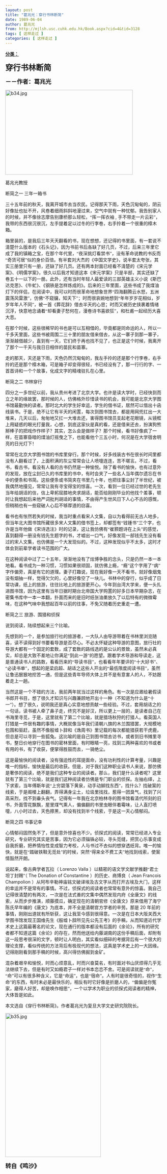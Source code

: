 ```yaml
---
layout: post
title: "葛兆光：穿行书林断简"
date: 1989-06-04
author: 葛兆光
from: http://mjlsh.usc.cuhk.edu.hk/Book.aspx?cid=4&tid=3128
tags: [ 这样走过 ]
categories: [ 这样走过 ]
---
```


<div style="margin: 15px 10px 10px 0px;">
 <div>
  <span id="ctl00_ContentPlaceHolder1_chapter1_SubjectLabel" style="font-weight:bold;text-decoration:underline;">
   分类：
  </span>
 </div>
 <!--[if gte mso 9]><xml>
 <o:OfficeDocumentSettings>
  <o:AllowPNG/>
 </o:OfficeDocumentSettings>
</xml><![endif]-->
 <!--[if gte mso 9]><xml>
 <w:WordDocument>
  <w:View>Normal</w:View>
  <w:Zoom>0</w:Zoom>
  <w:TrackMoves/>
  <w:TrackFormatting/>
  <w:PunctuationKerning/>
  <w:ValidateAgainstSchemas/>
  <w:SaveIfXMLInvalid>false</w:SaveIfXMLInvalid>
  <w:IgnoreMixedContent>false</w:IgnoreMixedContent>
  <w:AlwaysShowPlaceholderText>false</w:AlwaysShowPlaceholderText>
  <w:DoNotPromoteQF/>
  <w:LidThemeOther>EN-US</w:LidThemeOther>
  <w:LidThemeAsian>JA</w:LidThemeAsian>
  <w:LidThemeComplexScript>X-NONE</w:LidThemeComplexScript>
  <w:Compatibility>
   <w:BreakWrappedTables/>
   <w:SnapToGridInCell/>
   <w:WrapTextWithPunct/>
   <w:UseAsianBreakRules/>
   <w:DontGrowAutofit/>
   <w:SplitPgBreakAndParaMark/>
   <w:EnableOpenTypeKerning/>
   <w:DontFlipMirrorIndents/>
   <w:OverrideTableStyleHps/>
   <w:UseFELayout/>
  </w:Compatibility>
  <m:mathPr>
   <m:mathFont m:val="Cambria Math"/>
   <m:brkBin m:val="before"/>
   <m:brkBinSub m:val="&#45;-"/>
   <m:smallFrac m:val="off"/>
   <m:dispDef/>
   <m:lMargin m:val="0"/>
   <m:rMargin m:val="0"/>
   <m:defJc m:val="centerGroup"/>
   <m:wrapIndent m:val="1440"/>
   <m:intLim m:val="subSup"/>
   <m:naryLim m:val="undOvr"/>
  </m:mathPr></w:WordDocument>
</xml><![endif]-->
 <!--[if gte mso 9]><xml>
 <w:LatentStyles DefLockedState="false" DefUnhideWhenUsed="true"
  DefSemiHidden="true" DefQFormat="false" DefPriority="99"
  LatentStyleCount="276">
  <w:LsdException Locked="false" Priority="0" SemiHidden="false"
   UnhideWhenUsed="false" QFormat="true" Name="Normal"/>
  <w:LsdException Locked="false" Priority="9" SemiHidden="false"
   UnhideWhenUsed="false" QFormat="true" Name="heading 1"/>
  <w:LsdException Locked="false" Priority="9" QFormat="true" Name="heading 2"/>
  <w:LsdException Locked="false" Priority="9" QFormat="true" Name="heading 3"/>
  <w:LsdException Locked="false" Priority="9" QFormat="true" Name="heading 4"/>
  <w:LsdException Locked="false" Priority="9" QFormat="true" Name="heading 5"/>
  <w:LsdException Locked="false" Priority="9" QFormat="true" Name="heading 6"/>
  <w:LsdException Locked="false" Priority="9" QFormat="true" Name="heading 7"/>
  <w:LsdException Locked="false" Priority="9" QFormat="true" Name="heading 8"/>
  <w:LsdException Locked="false" Priority="9" QFormat="true" Name="heading 9"/>
  <w:LsdException Locked="false" Priority="39" Name="toc 1"/>
  <w:LsdException Locked="false" Priority="39" Name="toc 2"/>
  <w:LsdException Locked="false" Priority="39" Name="toc 3"/>
  <w:LsdException Locked="false" Priority="39" Name="toc 4"/>
  <w:LsdException Locked="false" Priority="39" Name="toc 5"/>
  <w:LsdException Locked="false" Priority="39" Name="toc 6"/>
  <w:LsdException Locked="false" Priority="39" Name="toc 7"/>
  <w:LsdException Locked="false" Priority="39" Name="toc 8"/>
  <w:LsdException Locked="false" Priority="39" Name="toc 9"/>
  <w:LsdException Locked="false" Priority="35" QFormat="true" Name="caption"/>
  <w:LsdException Locked="false" Priority="10" SemiHidden="false"
   UnhideWhenUsed="false" QFormat="true" Name="Title"/>
  <w:LsdException Locked="false" Priority="0" Name="Default Paragraph Font"/>
  <w:LsdException Locked="false" Priority="11" SemiHidden="false"
   UnhideWhenUsed="false" QFormat="true" Name="Subtitle"/>
  <w:LsdException Locked="false" Priority="22" SemiHidden="false"
   UnhideWhenUsed="false" QFormat="true" Name="Strong"/>
  <w:LsdException Locked="false" Priority="20" SemiHidden="false"
   UnhideWhenUsed="false" QFormat="true" Name="Emphasis"/>
  <w:LsdException Locked="false" Priority="59" SemiHidden="false"
   UnhideWhenUsed="false" Name="Table Grid"/>
  <w:LsdException Locked="false" UnhideWhenUsed="false" Name="Placeholder Text"/>
  <w:LsdException Locked="false" Priority="1" SemiHidden="false"
   UnhideWhenUsed="false" QFormat="true" Name="No Spacing"/>
  <w:LsdException Locked="false" Priority="60" SemiHidden="false"
   UnhideWhenUsed="false" Name="Light Shading"/>
  <w:LsdException Locked="false" Priority="61" SemiHidden="false"
   UnhideWhenUsed="false" Name="Light List"/>
  <w:LsdException Locked="false" Priority="62" SemiHidden="false"
   UnhideWhenUsed="false" Name="Light Grid"/>
  <w:LsdException Locked="false" Priority="63" SemiHidden="false"
   UnhideWhenUsed="false" Name="Medium Shading 1"/>
  <w:LsdException Locked="false" Priority="64" SemiHidden="false"
   UnhideWhenUsed="false" Name="Medium Shading 2"/>
  <w:LsdException Locked="false" Priority="65" SemiHidden="false"
   UnhideWhenUsed="false" Name="Medium List 1"/>
  <w:LsdException Locked="false" Priority="66" SemiHidden="false"
   UnhideWhenUsed="false" Name="Medium List 2"/>
  <w:LsdException Locked="false" Priority="67" SemiHidden="false"
   UnhideWhenUsed="false" Name="Medium Grid 1"/>
  <w:LsdException Locked="false" Priority="68" SemiHidden="false"
   UnhideWhenUsed="false" Name="Medium Grid 2"/>
  <w:LsdException Locked="false" Priority="69" SemiHidden="false"
   UnhideWhenUsed="false" Name="Medium Grid 3"/>
  <w:LsdException Locked="false" Priority="70" SemiHidden="false"
   UnhideWhenUsed="false" Name="Dark List"/>
  <w:LsdException Locked="false" Priority="71" SemiHidden="false"
   UnhideWhenUsed="false" Name="Colorful Shading"/>
  <w:LsdException Locked="false" Priority="72" SemiHidden="false"
   UnhideWhenUsed="false" Name="Colorful List"/>
  <w:LsdException Locked="false" Priority="73" SemiHidden="false"
   UnhideWhenUsed="false" Name="Colorful Grid"/>
  <w:LsdException Locked="false" Priority="60" SemiHidden="false"
   UnhideWhenUsed="false" Name="Light Shading Accent 1"/>
  <w:LsdException Locked="false" Priority="61" SemiHidden="false"
   UnhideWhenUsed="false" Name="Light List Accent 1"/>
  <w:LsdException Locked="false" Priority="62" SemiHidden="false"
   UnhideWhenUsed="false" Name="Light Grid Accent 1"/>
  <w:LsdException Locked="false" Priority="63" SemiHidden="false"
   UnhideWhenUsed="false" Name="Medium Shading 1 Accent 1"/>
  <w:LsdException Locked="false" Priority="64" SemiHidden="false"
   UnhideWhenUsed="false" Name="Medium Shading 2 Accent 1"/>
  <w:LsdException Locked="false" Priority="65" SemiHidden="false"
   UnhideWhenUsed="false" Name="Medium List 1 Accent 1"/>
  <w:LsdException Locked="false" UnhideWhenUsed="false" Name="Revision"/>
  <w:LsdException Locked="false" Priority="34" SemiHidden="false"
   UnhideWhenUsed="false" QFormat="true" Name="List Paragraph"/>
  <w:LsdException Locked="false" Priority="29" SemiHidden="false"
   UnhideWhenUsed="false" QFormat="true" Name="Quote"/>
  <w:LsdException Locked="false" Priority="30" SemiHidden="false"
   UnhideWhenUsed="false" QFormat="true" Name="Intense Quote"/>
  <w:LsdException Locked="false" Priority="66" SemiHidden="false"
   UnhideWhenUsed="false" Name="Medium List 2 Accent 1"/>
  <w:LsdException Locked="false" Priority="67" SemiHidden="false"
   UnhideWhenUsed="false" Name="Medium Grid 1 Accent 1"/>
  <w:LsdException Locked="false" Priority="68" SemiHidden="false"
   UnhideWhenUsed="false" Name="Medium Grid 2 Accent 1"/>
  <w:LsdException Locked="false" Priority="69" SemiHidden="false"
   UnhideWhenUsed="false" Name="Medium Grid 3 Accent 1"/>
  <w:LsdException Locked="false" Priority="70" SemiHidden="false"
   UnhideWhenUsed="false" Name="Dark List Accent 1"/>
  <w:LsdException Locked="false" Priority="71" SemiHidden="false"
   UnhideWhenUsed="false" Name="Colorful Shading Accent 1"/>
  <w:LsdException Locked="false" Priority="72" SemiHidden="false"
   UnhideWhenUsed="false" Name="Colorful List Accent 1"/>
  <w:LsdException Locked="false" Priority="73" SemiHidden="false"
   UnhideWhenUsed="false" Name="Colorful Grid Accent 1"/>
  <w:LsdException Locked="false" Priority="60" SemiHidden="false"
   UnhideWhenUsed="false" Name="Light Shading Accent 2"/>
  <w:LsdException Locked="false" Priority="61" SemiHidden="false"
   UnhideWhenUsed="false" Name="Light List Accent 2"/>
  <w:LsdException Locked="false" Priority="62" SemiHidden="false"
   UnhideWhenUsed="false" Name="Light Grid Accent 2"/>
  <w:LsdException Locked="false" Priority="63" SemiHidden="false"
   UnhideWhenUsed="false" Name="Medium Shading 1 Accent 2"/>
  <w:LsdException Locked="false" Priority="64" SemiHidden="false"
   UnhideWhenUsed="false" Name="Medium Shading 2 Accent 2"/>
  <w:LsdException Locked="false" Priority="65" SemiHidden="false"
   UnhideWhenUsed="false" Name="Medium List 1 Accent 2"/>
  <w:LsdException Locked="false" Priority="66" SemiHidden="false"
   UnhideWhenUsed="false" Name="Medium List 2 Accent 2"/>
  <w:LsdException Locked="false" Priority="67" SemiHidden="false"
   UnhideWhenUsed="false" Name="Medium Grid 1 Accent 2"/>
  <w:LsdException Locked="false" Priority="68" SemiHidden="false"
   UnhideWhenUsed="false" Name="Medium Grid 2 Accent 2"/>
  <w:LsdException Locked="false" Priority="69" SemiHidden="false"
   UnhideWhenUsed="false" Name="Medium Grid 3 Accent 2"/>
  <w:LsdException Locked="false" Priority="70" SemiHidden="false"
   UnhideWhenUsed="false" Name="Dark List Accent 2"/>
  <w:LsdException Locked="false" Priority="71" SemiHidden="false"
   UnhideWhenUsed="false" Name="Colorful Shading Accent 2"/>
  <w:LsdException Locked="false" Priority="72" SemiHidden="false"
   UnhideWhenUsed="false" Name="Colorful List Accent 2"/>
  <w:LsdException Locked="false" Priority="73" SemiHidden="false"
   UnhideWhenUsed="false" Name="Colorful Grid Accent 2"/>
  <w:LsdException Locked="false" Priority="60" SemiHidden="false"
   UnhideWhenUsed="false" Name="Light Shading Accent 3"/>
  <w:LsdException Locked="false" Priority="61" SemiHidden="false"
   UnhideWhenUsed="false" Name="Light List Accent 3"/>
  <w:LsdException Locked="false" Priority="62" SemiHidden="false"
   UnhideWhenUsed="false" Name="Light Grid Accent 3"/>
  <w:LsdException Locked="false" Priority="63" SemiHidden="false"
   UnhideWhenUsed="false" Name="Medium Shading 1 Accent 3"/>
  <w:LsdException Locked="false" Priority="64" SemiHidden="false"
   UnhideWhenUsed="false" Name="Medium Shading 2 Accent 3"/>
  <w:LsdException Locked="false" Priority="65" SemiHidden="false"
   UnhideWhenUsed="false" Name="Medium List 1 Accent 3"/>
  <w:LsdException Locked="false" Priority="66" SemiHidden="false"
   UnhideWhenUsed="false" Name="Medium List 2 Accent 3"/>
  <w:LsdException Locked="false" Priority="67" SemiHidden="false"
   UnhideWhenUsed="false" Name="Medium Grid 1 Accent 3"/>
  <w:LsdException Locked="false" Priority="68" SemiHidden="false"
   UnhideWhenUsed="false" Name="Medium Grid 2 Accent 3"/>
  <w:LsdException Locked="false" Priority="69" SemiHidden="false"
   UnhideWhenUsed="false" Name="Medium Grid 3 Accent 3"/>
  <w:LsdException Locked="false" Priority="70" SemiHidden="false"
   UnhideWhenUsed="false" Name="Dark List Accent 3"/>
  <w:LsdException Locked="false" Priority="71" SemiHidden="false"
   UnhideWhenUsed="false" Name="Colorful Shading Accent 3"/>
  <w:LsdException Locked="false" Priority="72" SemiHidden="false"
   UnhideWhenUsed="false" Name="Colorful List Accent 3"/>
  <w:LsdException Locked="false" Priority="73" SemiHidden="false"
   UnhideWhenUsed="false" Name="Colorful Grid Accent 3"/>
  <w:LsdException Locked="false" Priority="60" SemiHidden="false"
   UnhideWhenUsed="false" Name="Light Shading Accent 4"/>
  <w:LsdException Locked="false" Priority="61" SemiHidden="false"
   UnhideWhenUsed="false" Name="Light List Accent 4"/>
  <w:LsdException Locked="false" Priority="62" SemiHidden="false"
   UnhideWhenUsed="false" Name="Light Grid Accent 4"/>
  <w:LsdException Locked="false" Priority="63" SemiHidden="false"
   UnhideWhenUsed="false" Name="Medium Shading 1 Accent 4"/>
  <w:LsdException Locked="false" Priority="64" SemiHidden="false"
   UnhideWhenUsed="false" Name="Medium Shading 2 Accent 4"/>
  <w:LsdException Locked="false" Priority="65" SemiHidden="false"
   UnhideWhenUsed="false" Name="Medium List 1 Accent 4"/>
  <w:LsdException Locked="false" Priority="66" SemiHidden="false"
   UnhideWhenUsed="false" Name="Medium List 2 Accent 4"/>
  <w:LsdException Locked="false" Priority="67" SemiHidden="false"
   UnhideWhenUsed="false" Name="Medium Grid 1 Accent 4"/>
  <w:LsdException Locked="false" Priority="68" SemiHidden="false"
   UnhideWhenUsed="false" Name="Medium Grid 2 Accent 4"/>
  <w:LsdException Locked="false" Priority="69" SemiHidden="false"
   UnhideWhenUsed="false" Name="Medium Grid 3 Accent 4"/>
  <w:LsdException Locked="false" Priority="70" SemiHidden="false"
   UnhideWhenUsed="false" Name="Dark List Accent 4"/>
  <w:LsdException Locked="false" Priority="71" SemiHidden="false"
   UnhideWhenUsed="false" Name="Colorful Shading Accent 4"/>
  <w:LsdException Locked="false" Priority="72" SemiHidden="false"
   UnhideWhenUsed="false" Name="Colorful List Accent 4"/>
  <w:LsdException Locked="false" Priority="73" SemiHidden="false"
   UnhideWhenUsed="false" Name="Colorful Grid Accent 4"/>
  <w:LsdException Locked="false" Priority="60" SemiHidden="false"
   UnhideWhenUsed="false" Name="Light Shading Accent 5"/>
  <w:LsdException Locked="false" Priority="61" SemiHidden="false"
   UnhideWhenUsed="false" Name="Light List Accent 5"/>
  <w:LsdException Locked="false" Priority="62" SemiHidden="false"
   UnhideWhenUsed="false" Name="Light Grid Accent 5"/>
  <w:LsdException Locked="false" Priority="63" SemiHidden="false"
   UnhideWhenUsed="false" Name="Medium Shading 1 Accent 5"/>
  <w:LsdException Locked="false" Priority="64" SemiHidden="false"
   UnhideWhenUsed="false" Name="Medium Shading 2 Accent 5"/>
  <w:LsdException Locked="false" Priority="65" SemiHidden="false"
   UnhideWhenUsed="false" Name="Medium List 1 Accent 5"/>
  <w:LsdException Locked="false" Priority="66" SemiHidden="false"
   UnhideWhenUsed="false" Name="Medium List 2 Accent 5"/>
  <w:LsdException Locked="false" Priority="67" SemiHidden="false"
   UnhideWhenUsed="false" Name="Medium Grid 1 Accent 5"/>
  <w:LsdException Locked="false" Priority="68" SemiHidden="false"
   UnhideWhenUsed="false" Name="Medium Grid 2 Accent 5"/>
  <w:LsdException Locked="false" Priority="69" SemiHidden="false"
   UnhideWhenUsed="false" Name="Medium Grid 3 Accent 5"/>
  <w:LsdException Locked="false" Priority="70" SemiHidden="false"
   UnhideWhenUsed="false" Name="Dark List Accent 5"/>
  <w:LsdException Locked="false" Priority="71" SemiHidden="false"
   UnhideWhenUsed="false" Name="Colorful Shading Accent 5"/>
  <w:LsdException Locked="false" Priority="72" SemiHidden="false"
   UnhideWhenUsed="false" Name="Colorful List Accent 5"/>
  <w:LsdException Locked="false" Priority="73" SemiHidden="false"
   UnhideWhenUsed="false" Name="Colorful Grid Accent 5"/>
  <w:LsdException Locked="false" Priority="60" SemiHidden="false"
   UnhideWhenUsed="false" Name="Light Shading Accent 6"/>
  <w:LsdException Locked="false" Priority="61" SemiHidden="false"
   UnhideWhenUsed="false" Name="Light List Accent 6"/>
  <w:LsdException Locked="false" Priority="62" SemiHidden="false"
   UnhideWhenUsed="false" Name="Light Grid Accent 6"/>
  <w:LsdException Locked="false" Priority="63" SemiHidden="false"
   UnhideWhenUsed="false" Name="Medium Shading 1 Accent 6"/>
  <w:LsdException Locked="false" Priority="64" SemiHidden="false"
   UnhideWhenUsed="false" Name="Medium Shading 2 Accent 6"/>
  <w:LsdException Locked="false" Priority="65" SemiHidden="false"
   UnhideWhenUsed="false" Name="Medium List 1 Accent 6"/>
  <w:LsdException Locked="false" Priority="66" SemiHidden="false"
   UnhideWhenUsed="false" Name="Medium List 2 Accent 6"/>
  <w:LsdException Locked="false" Priority="67" SemiHidden="false"
   UnhideWhenUsed="false" Name="Medium Grid 1 Accent 6"/>
  <w:LsdException Locked="false" Priority="68" SemiHidden="false"
   UnhideWhenUsed="false" Name="Medium Grid 2 Accent 6"/>
  <w:LsdException Locked="false" Priority="69" SemiHidden="false"
   UnhideWhenUsed="false" Name="Medium Grid 3 Accent 6"/>
  <w:LsdException Locked="false" Priority="70" SemiHidden="false"
   UnhideWhenUsed="false" Name="Dark List Accent 6"/>
  <w:LsdException Locked="false" Priority="71" SemiHidden="false"
   UnhideWhenUsed="false" Name="Colorful Shading Accent 6"/>
  <w:LsdException Locked="false" Priority="72" SemiHidden="false"
   UnhideWhenUsed="false" Name="Colorful List Accent 6"/>
  <w:LsdException Locked="false" Priority="73" SemiHidden="false"
   UnhideWhenUsed="false" Name="Colorful Grid Accent 6"/>
  <w:LsdException Locked="false" Priority="19" SemiHidden="false"
   UnhideWhenUsed="false" QFormat="true" Name="Subtle Emphasis"/>
  <w:LsdException Locked="false" Priority="21" SemiHidden="false"
   UnhideWhenUsed="false" QFormat="true" Name="Intense Emphasis"/>
  <w:LsdException Locked="false" Priority="31" SemiHidden="false"
   UnhideWhenUsed="false" QFormat="true" Name="Subtle Reference"/>
  <w:LsdException Locked="false" Priority="32" SemiHidden="false"
   UnhideWhenUsed="false" QFormat="true" Name="Intense Reference"/>
  <w:LsdException Locked="false" Priority="33" SemiHidden="false"
   UnhideWhenUsed="false" QFormat="true" Name="Book Title"/>
  <w:LsdException Locked="false" Priority="37" Name="Bibliography"/>
  <w:LsdException Locked="false" Priority="39" QFormat="true" Name="TOC Heading"/>
 </w:LatentStyles>
</xml><![endif]-->
 <!--[if gte mso 10]>
<style>
 /* Style Definitions */
table.MsoNormalTable
	{mso-style-name:"Table Normal";
	mso-tstyle-rowband-size:0;
	mso-tstyle-colband-size:0;
	mso-style-noshow:yes;
	mso-style-priority:99;
	mso-style-parent:"";
	mso-padding-alt:0in 5.4pt 0in 5.4pt;
	mso-para-margin:0in;
	mso-para-margin-bottom:.0001pt;
	mso-pagination:widow-orphan;
	font-size:10.0pt;
	font-family:"Times New Roman";}
</style>
<![endif]-->
 <!--StartFragment-->
 <p class="MsoNormal">
  <o:p>
   <b>
    <font size="4">
    </font>
   </b>
  </o:p>
 </p>
 <p class="MsoNormal">
  <b>
   <span lang="ZH-CN" style="font-family: 宋体;">
    <font size="5">
     穿行书林断简
    </font>
   </span>
   <font size="4">
    <o:p>
    </o:p>
   </font>
  </b>
 </p>
 <p class="MsoNormal">
  <span lang="ZH-CN" style='font-family:宋体;mso-ascii-font-family:
"Times New Roman"'>
   <b>
    <font size="4">
     －－作者：葛兆光
    </font>
   </b>
  </span>
  <o:p>
  </o:p>
 </p>
 <p class="MsoNormal">
  <o:p>
  </o:p>
 </p>
 <p class="MsoNormal">
  <img alt="b34.jpg" border="0" height="266" src="http://mjlsh.usc.cuhk.edu.hk/medias/contents/3128/b34.jpg" width="400"/>
  <o:p>
  </o:p>
 </p>
 <p class="MsoNormal">
  <span lang="ZH-CN" style='font-family:宋体;mso-ascii-font-family:
"Times New Roman"'>
   葛兆光教授
  </span>
  <o:p>
  </o:p>
 </p>
 <p class="MsoNormal">
  <span lang="ZH-CN" style='font-family:宋体;mso-ascii-font-family:
"Times New Roman"'>
   断简之一
  </span>
  <span lang="ZH-CN" style='font-family:宋体;mso-ascii-font-family:"Times New Roman"'>
   三年一箱书
  </span>
  <o:p>
  </o:p>
 </p>
 <p class="MsoNormal">
  <span lang="ZH-CN" style='font-family:宋体;mso-ascii-font-family:
"Times New Roman"'>
   三十五年前的秋天，我离开城市去当农民。记得那天下雨，天色沉甸甸的，阴云好像扯也扯不开，风卷着细雨斜斜地漫过来，空气中就有一种忧郁。我告别家人的时候，并不像徐志摩告别康桥那么轻松，“挥一挥衣袖
  </span>
  ,
  <span lang="ZH-CN" style='font-family:宋体;mso-ascii-font-family:"Times New Roman"'>
   手不带走一片云彩”，我带的东西很沉很沉，左手提着足以过冬的行李卷，右手拎着一个很重的樟木箱。
  </span>
  <o:p>
  </o:p>
 </p>
 <p class="MsoNormal">
  <span lang="ZH-CN" style='font-family:宋体;mso-ascii-font-family:
"Times New Roman"'>
   箱里装的，是我后三年天天翻看的书，现在想想，还记得的书里面，有一套说不清楚什么版本的《石头记》，因为书前书后各缺了好几页，不过，后来三年里它成了我的镇箱之宝，在那个年代里，“夜深挑灯看禁书”，没有革命说教的书反而“奇货可居”似的身价百倍。有半套刘大杰的《中国文学史》，说半套太夸张，其实三册里只有一册，还缺了好几页。还有两本封面已经看不清楚的《宋元学案》、《明儒学案》，很久以后我才知道这本《宋元学案》只是半部，其实还缺了卷五十一以下的一册。此外，还有当时年轻人最爱读的三部英雄主义小说《斯巴达克思》、《牛虻》、《钢铁是怎样炼成的》。后来的三年里面，这些书成了我煤油灯下的伴侣，在阅读中，我可以时而很革命地想象世界“四海翻腾云水怒，五洲震荡风雷激”，仿佛“不窥牖，知天下”；时而很哀婉地想到“年年岁岁花相似，岁岁年年人不同”，被一首《葬花辞》借去半天的心思；时而又被历史挟裹着情绪沉浮，快意地念诵着“却看妻子愁何在，漫卷诗书喜欲狂”，和杜甫一起经历大喜大悲。
  </span>
  <o:p>
  </o:p>
 </p>
 <p class="MsoNormal">
  <span lang="ZH-CN" style='font-family:宋体;mso-ascii-font-family:
"Times New Roman"'>
   在那个时候，这些很稀罕的书也是可以互相借的，毕竟都是同命运的人，所以一千多天里面，这些书被周围二三十里的朋友借来借去，从这一寨子到那一寨子，渐渐越借越少，直到有一天，它们终于再也找不见了，也正是这个时候，我离开了那个一千天与我日日相伴的苗民和苗寨。
  </span>
  <o:p>
  </o:p>
 </p>
 <p class="MsoNormal">
  <span lang="ZH-CN" style='font-family:宋体;mso-ascii-font-family:
"Times New Roman"'>
   走的那天，天还是下雨，天色仍然沉甸甸的，我左手拎的还是那个行李卷，右手拎的还是那个樟木箱，可是箱子却变得很轻，书已经没有了，那一行行的字、一首首诗和一个个故事，化成文字的精魂驻扎在心里。
  </span>
  <o:p>
  </o:p>
 </p>
 <p class="MsoNormal">
  <span lang="ZH-CN" style='font-family:宋体;mso-ascii-font-family:
"Times New Roman"'>
   断简之二
  </span>
  <span lang="ZH-CN" style='font-family:宋体;mso-ascii-font-family:"Times New Roman"'>
   书林穿行
  </span>
  <o:p>
  </o:p>
 </p>
 <p class="MsoNormal">
  <span lang="ZH-CN" style='font-family:宋体;mso-ascii-font-family:
"Times New Roman"'>
   四分之一多世纪以前，我从贵州考进了北京大学。也许是读大学时，已经快到而立之年的缘故罢，那时候的人，仿佛格外珍惜读书的机会，我可能是北京大学图书馆最勤快的读者。那时北大的学生好幸运，学生的借书证，居然可以借出十函线装书。于是，绝不让它有半天的闲置，每次到图书馆去，都是用网兜扛出一大堆来，几天以后，匆匆地又扛一大堆去还，害得图书馆员支起老花眼镜，从镜框上用疑惑的眼光打量我，心想，到底这家伙是真的看，还是借来还去，扮演狗熊掰棒子的把戏作作样子？其实，怎么会是做样子？那个时候，看书好像疯了一样，在苗寨昏暗的煤油灯摇曳之下，也能看他个三五小时，何况是在大学宿舍明亮的日光灯下！
  </span>
  <o:p>
  </o:p>
 </p>
 <p class="MsoNormal">
  <span lang="ZH-CN" style='font-family:宋体;mso-ascii-font-family:
"Times New Roman"'>
   常常在北京大学图书馆的书库里穿行。那个时候，好多线装古书在很长时间里都没有人翻看过了，上面积满的灰尘常常会让人喷嚏连连，苦不堪言。不过，看书，看古书，看没有人看的古书仍然是一种愉悦。除了看书的愉快，也有过意外的发现，放在尘封已久的书库里的书中，有时会夹了一些名人当年偶尔遗忘在书中的便条和书简。这些便条或书简夹在书里几十年，也把往事尘封了半世纪，被我偶然地撞见，常常让我有寻宝得宝的惊喜。一次，看到一位已经过世的老先生当年给胡适的信，信上卑躬屈膝地央求胡适，能否给刚刚毕业的他找个差事，顿时让我想起后来他严词批判胡适的事情，不由得产生世风日下人心不古的感慨，但稍稍也有一些窥破人心后不够厚道的窃喜。
  </span>
  <o:p>
  </o:p>
 </p>
 <p class="MsoNormal">
  <span lang="ZH-CN" style='font-family:宋体;mso-ascii-font-family:
"Times New Roman"'>
   看书也有怅然若失的时候，我当时重点看宋人文集，自以为看得前无古人地多，但当年北大图书馆所藏很多宋人文集的借书签上，却都签有“钱锺书”三个字，也许是当年他做《宋诗选注》时的记录，这让我仿佛有“崔颢题诗在上头”的感觉，直到翻得一册没有钱先生题字的书，才嘘出一口气，好像发现一部钱先生没有看过的宋人文集，也仿佛是一个大发现似的。不过，这种发现似乎不太多，这时才体会到前辈学者读书范围的广大。
  </span>
  <o:p>
  </o:p>
 </p>
 <p class="MsoNormal">
  <span lang="ZH-CN" style='font-family:宋体;mso-ascii-font-family:
"Times New Roman"'>
   在这种阅读中过了二十五年，渐渐地没有了炫博争胜的念头，只是仍然一本一本地看。看书成为一种习惯，习惯如果很顽固，就仿佛上瘾，“瘾”这个字用了“病”字作偏旁，真是有它的道理。妻子打趣说，现在我好像一天不看书，就好像烟鬼没有烟抽一样，觉得欠欠的，心里好像空了一块儿。书林中的穿行，似乎成了日常功课，纸上的旅游，往往比地上的旅游更开心。今年到台湾大学来，便一头扎进图书馆，因为这里有当年日据时期台北帝国大学购置的好多日本早期杂志，在密集书库中一本一本翻，扑面而来的是旧时纸张油墨放久了以后特有的微微霉味，在这种气味中我想起百年以前的往事，不免又随着历史重走一遭。
  </span>
  <o:p>
  </o:p>
 </p>
 <p class="MsoNormal">
  <span lang="ZH-CN" style='font-family:宋体;mso-ascii-font-family:
"Times New Roman"'>
   断简之三
  </span>
  <span lang="ZH-CN" style='font-family:宋体;mso-ascii-font-family:"Times New Roman"'>
   旅游、围猎和侦探
  </span>
  <o:p>
  </o:p>
 </p>
 <p class="MsoNormal">
  <span lang="ZH-CN" style='font-family:宋体;mso-ascii-font-family:
"Times New Roman"'>
   说到阅读，陆续想起来三个比喻。
  </span>
  <o:p>
  </o:p>
 </p>
 <p class="MsoNormal">
  <span lang="ZH-CN" style='font-family:宋体;mso-ascii-font-family:
"Times New Roman"'>
   先想到的一个，是参加旅行社的旅游者，一大队人由导游带着在书林里浏览随喜，读不读得到好书要看导游是否尽心。不必太怀疑这种导游的意图，旅行社的导游大都有一个固定的套数，成了套数的路线选的是公认的景致，虽然未必真实，却总是大致不差地让你满足“到此一游”的愿望。跟着学术导游和导读走，这是普通读书人的路数，看看历来的“导读书目”，也看看年年要评的“十大好书”、“必读书单”，想起的是梁启超、胡适之这些人开出的“最低限度阅读书目”，虽然让鲁迅狠狠地挖苦一通，但是这些青年导师大体上并不是有意害人的人，不妨跟着走上一趟。
  </span>
  <o:p>
  </o:p>
 </p>
 <p class="MsoNormal">
  <span lang="ZH-CN" style='font-family:宋体;mso-ascii-font-family:
"Times New Roman"'>
   当然这是一个不错的方法，我前两年就当过这样的角色。有一次是应邀给暑假读书郎开书目，想了很久才知识与兴趣兼顾地开出十一种（不知道为什么是“十一”）。想了很久，说明我还是真心实意地想贡献一些经验。不过，套用胡适之的一句话，读书被人牵了鼻子走，终究不是好汉，所以更上一层的，是读者自己在书海里寻觅，于是，这里就有了第二个比喻，就是猎场秋狩的打猎人。看英国人打猎是一件很有趣的事情，大概就像当年我们清朝八旗的木兰围猎罢，大规模地包围和驱赶，虽然不像殷墟卜辞和《逸周书》里记载的每次都能猎获若干虎鹿，但总是可以寻到一些狐兔。这比喻的是自己到图书馆去访书，或者到旧书摊里寻书，整日价地穿行在图书的密林里面，有时眼睛一亮，找到三两种喜欢的书或者有用的书，有了收获，便掌得胜鼓而去，一骑绝尘。
  </span>
  <o:p>
  </o:p>
 </p>
 <p class="MsoNormal">
  <span lang="ZH-CN" style='font-family:宋体;mso-ascii-font-family:
"Times New Roman"'>
   这是最愉快的阅读者，没有强迫性的耳提面命，没有功利性的计算考量，兴趣是唯一的指标，愉快是最后的收获。但是，对于我们这种职业读书人来说，那仿佛是奢侈的阅读，绝不是我们这种专业的阅读者。那么，我们是什么读者呢？这里就有了第三个比喻，就是我们这种阅读者仿佛是专门职业的侦探。左抽右绎，上下求索，当年傅斯年说“上穷碧落下黄泉，动手动脚找东西”，找什么？找破案的线索，于是阁楼上翻翻，弄得满身尘土，垃圾里找找，惹得一团臭气，找到了兴高采烈，找不到垂头丧气。记得有一年我在北京柏林寺的图书馆看清代所刻的旧书，外面雪花飘飘，屋里煤气熏人，偏偏翻的书里虫眼伴着霉味，让人直打喷嚏，八小时过去，天色擦黑，却没有找到半个线索，于是这一天心情郁闷。
  </span>
  <o:p>
  </o:p>
 </p>
 <p class="MsoNormal">
  <span lang="ZH-CN" style='font-family:宋体;mso-ascii-font-family:
"Times New Roman"'>
   断简之四
  </span>
  <span lang="ZH-CN" style='font-family:宋体;mso-ascii-font-family:"Times New Roman"'>
   书事记幸
  </span>
  <o:p>
  </o:p>
 </p>
 <p class="MsoNormal">
  <span lang="ZH-CN" style='font-family:宋体;mso-ascii-font-family:
"Times New Roman"'>
   心情郁闷固然免不了，但是意外惊喜也不少。侦探式的阅读，常常已经进入专业研究，专业研究其实是苦事，因为它必须锱铢必较，寻头觅缝，把赏心乐事变成自我折磨，把养情怡性变成智力考校，人与书过不去似的想穿透纸背。唯一的愉快，就是在“踏破铁鞋无觅处”的时候，突然“得来全不费工夫”地找到线索，使案情豁然开朗。
  </span>
  <o:p>
  </o:p>
 </p>
 <p class="MsoNormal">
  <span lang="ZH-CN" style='font-family:宋体;mso-ascii-font-family:
"Times New Roman"'>
   说起来，像古典学者瓦拉（
  </span>
  Lorenzo Valla
  <span lang="ZH-CN" style='font-family:宋体;mso-ascii-font-family:"Times New Roman"'>
   ）以精密的语文学文献学推翻“君士坦丁封赐”（
  </span>
  The
Donation of Constantine
  <span lang="ZH-CN" style='font-family:宋体;mso-ascii-font-family:
"Times New Roman"'>
   ）的历史、商博良（
  </span>
  Jean Francois Champolion
  <span lang="ZH-CN" style='font-family:宋体;mso-ascii-font-family:"Times New Roman"'>
   ）从阿布辛勒神庙铭文破译埃及古文字从而打开古埃及大门，这样的幸运并不是常有的事情。不过，侦探式的阅读者也常常有意外的惊喜。我自己记得很清楚的有两次，一次是在法式善的文集中偶然发现内府《全唐文》的线索，从而步步推演，顺藤摸瓜，确定现在的清朝官修《全唐文》原来借用了海宁陈氏早年编的《唐文》为底本，并不全是清朝官方学者的辛劳。那是
  </span>
  20
  <span lang="ZH-CN" style='font-family:宋体;mso-ascii-font-family:"Times New Roman"'>
   年前的事情，刚刚出道就有所斩获，这让我至今感到很得意。一次是在日本大阪关西大学图书馆发现王国维先生《殷墟卜辞所见先公先王考》的手稿，从而知道近代学术史上这篇最著名的论文，现在通行的版本都没有后面的《余论》，所有的研究者都不知道这篇《余论》的存在，然而他送给内藤湖南的这份手稿后面，却附有这一段思考很深的文字，顿时让人明白，其实看似细碎的考据背后有一个很大的理论支撑，看似传统的方法背后有极现代的想法，这真是学术史上的一大因缘。记得刚刚看到那手稿的时候，高兴得仿佛掘到金矿。
  </span>
  <o:p>
  </o:p>
 </p>
 <p class="MsoNormal">
  <span lang="ZH-CN" style='font-family:宋体;mso-ascii-font-family:
"Times New Roman"'>
   混杂着艰辛和愉悦，时而心烦意乱，时而兴奋莫名，有时面对书山厌烦得几乎无法继续下去，但是有时又如瘾君子一样对书本恋恋不舍。可是阅读就是“命”，“命”可以有很多种含义，它是“命运”，也是“宿命”。人有时是很奇怪的，视作“生命”的东西，有时未必是最快乐的，相反有时它好像是折磨人的，“偏偏是你冤家，磨得人好苦，却是唤作相思”，一个以学术为职业的侦探式阅读者的精神，大体皆是如此。
  </span>
  <o:p>
  </o:p>
 </p>
 <p class="MsoNormal">
  <span lang="ZH-CN" style='font-family:宋体;mso-ascii-font-family:
"Times New Roman"'>
   本文选自《穿行书林断简》。作者葛兆光为复旦大学文史研究院院长。
  </span>
  <o:p>
  </o:p>
 </p>
 <p class="MsoNormal">
  <img alt="b35.jpg" border="0" height="451" src="http://mjlsh.usc.cuhk.edu.hk/medias/contents/3128/b35.jpg" width="300"/>
  <o:p>
  </o:p>
 </p>
 <p class="MsoNormal">
  <o:p>
  </o:p>
 </p>
 <p class="MsoNormal">
  <b>
   <font size="4">
    <span lang="ZH-CN" style='font-family:宋体;mso-ascii-font-family:
"Times New Roman"'>
     转自《鸣沙》
    </span>
    <o:p>
    </o:p>
   </font>
  </b>
 </p>
 <p class="MsoNormal">
  <o:p>
  </o:p>
 </p>
 <!--EndFragment-->
</div>

